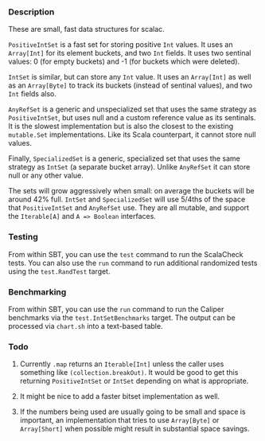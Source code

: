 ### Description

These are small, fast data structures for scalac.

`PositiveIntSet` is a fast set for storing positive `Int` values. It uses an
`Array[Int]` for its element buckets, and two `Int` fields. It uses two
sentinal values: 0 (for empty buckets) and -1 (for buckets which were
deleted).

`IntSet` is similar, but can store any `Int` value. It uses an `Array[Int]` as
well as an `Array[Byte]` to track its buckets (instead of sentinal values),
and two `Int` fields also.

`AnyRefSet` is a generic and unspecialized set that uses the same strategy as
`PositiveIntSet`, but uses null and a custom reference value as its sentinals.
It is the slowest implementation but is also the closest to the existing
`mutable.Set` implementations. Like its Scala counterpart, it cannot store null
values.

Finally, `SpecializedSet` is a generic, specialized set that uses the same
strategy as `IntSet` (a separate bucket array). Unlike `AnyRefSet` it can
store null or any other value.

The sets will grow aggressively when small: on average the buckets will be
around 42% full. `IntSet` and `SpecializedSet` will use 5/4ths of the space
that `PositiveIntSet` and `AnyRefSet` use. They are all mutable, and support
the `Iterable[A]` and `A => Boolean` interfaces.

### Testing

From within SBT, you can use the `test` command to run the ScalaCheck tests.
You can also use the `run` command to run additional randomized tests using
the `test.RandTest` target.

### Benchmarking

From within SBT, you can use the `run` command to run the Caliper benchmarks
via the `test.IntSetBenchmarks` target. The output can be processed via
`chart.sh` into a text-based table.

### Todo

1. Currently `.map` returns an `Iterable[Int]` unless the caller uses
something like `(collection.breakOut)`. It would be good to get this
returning `PositiveIntSet` or `IntSet` depending on what is appropriate.

2. It might be nice to add a faster bitset implementation as well.

3. If the numbers being used are usually going to be small and space is
important, an implementation that tries to use `Array[Byte]` or `Array[Short]`
when possible might result in substantial space savings.
